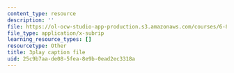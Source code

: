 ```yaml
---
content_type: resource
description: ''
file: https://ol-ocw-studio-app-production.s3.amazonaws.com/courses/6-832-underactuated-robotics-spring-2009/25c9b7aade085fea8e9b0ead2ec3318a_CUygqWS7occ.vtt
file_type: application/x-subrip
learning_resource_types: []
resourcetype: Other
title: 3play caption file
uid: 25c9b7aa-de08-5fea-8e9b-0ead2ec3318a
---
```

